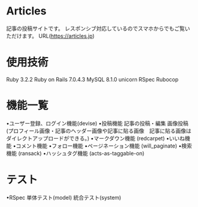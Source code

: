 # Articles
<ins></ins>

記事の投稿サイトです。
レスポンシブ対応しているのでスマホからでもご覧いただけます。
URL(https://articles.jp)

# 使用技術
<ins></ins>
  Ruby 3.2.2
  Ruby on Rails 7.0.4.3 
  MySQL 8.1.0 
  unicorn
  RSpec 
  Rubocop

# 機能一覧
<ins></ins>
  •ユーザー登録、ログイン機能(devise) 
  •投稿機能
    記事の投稿・編集
    画像投稿(プロフィール画像・記事のヘッダー画像や記事に貼る画像　記事に貼る画像はダイレクトアップロードができる。)
  •マークダウン機能 (redcarpet)
  •いいね機能
  •コメント機能
  •フォロー機能
  •ページネーション機能 (will_paginate)
  •検索機能 (ransack)
  •ハッシュタグ機能 (acts-as-taggable-on)

# テスト
<ins></ins>
  •RSpec 
    単体テスト(model) 
    統合テスト(system) 
